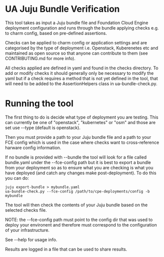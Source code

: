 # UA Juju Bundle Verification

This tool takes as input a Juju bundle file and Foundation Cloud Engine
deployment configuration and runs through the bundle applying checks e.g. to
charm config, based on pre-defined assertions.

Checks can be applied to charm config or application settings and are
categorised by the type of deployment i.e. Openstack, Kuberenetes etc and
maintained as open source so that anyone can contribute to them (see
CONTRIBUTING.md for more info).

All checks applied are defined in yaml and found in the checks directory. To
add or modify checks it should generally only be necessary to modify the yaml
but if a check requires a method that is not yet defined in the tool, that will
need to be added to the AssertionHelpers class in ua-bundle-check.py.

# Running the tool

The first thing to do is decide what type of deployment you are testing. This
can currently be one of "openstack", "kubernetes" or "osm" and those are set
use --type (default is openstack).

Then you must provide a path to your Juju bundle file and a path to your FCE
config which is used in the case where checks want to cross-reference harware
config information.

If no bundle is provided with --bundle the tool will look for a file called
bundle.yaml under the --fce-config path but it is best to export a bundle from
your deployment so as to ensure what you are checking is what you have deployed
(and catch any changes make post-deployment). To do this you can do:

```
juju export-bundle > mybundle.yaml
ua-bundle-check.py --fce-config /path/to/cpe-deployments/config -b mybundle
```

The tool will then check the contents of your Juju bundle based on the selected
checks file.

NOTE: the --fce-config path must point to the config dir that was used to
deploy your environent and therefore must correspond to the configuration of
your infrastructure.


See --help for usage info.

Results are logged in a file that can be used to share results.
